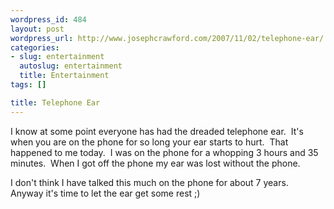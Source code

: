 ```yaml
--- 
wordpress_id: 484
layout: post
wordpress_url: http://www.josephcrawford.com/2007/11/02/telephone-ear/
categories: 
- slug: entertainment
  autoslug: entertainment
  title: Entertainment
tags: []

title: Telephone Ear
---
```


I know at some point everyone has had the dreaded telephone ear.  It's when you are on the phone for so long your ear starts to hurt.  That happened to me today.  I was on the phone for a whopping 3 hours and 35 minutes.  When I got off the phone my ear was lost without the phone.    
  
I don't think I have talked this much on the phone for about 7 years.  Anyway it's time to let the ear get some rest ;)   
